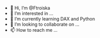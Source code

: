 - 👋 Hi, I’m @Ftroiska
- 👀 I’m interested in ...
- 🌱 I’m currently learning DAX and Python
- 💞️ I’m looking to collaborate on ...
- 📫 How to reach me ...

<!---
Ftroiska/Ftroiska is a ✨ special ✨ repository because its `README.md` (this file) appears on your GitHub profile.
You can click the Preview link to take a look at your changes.
--->
